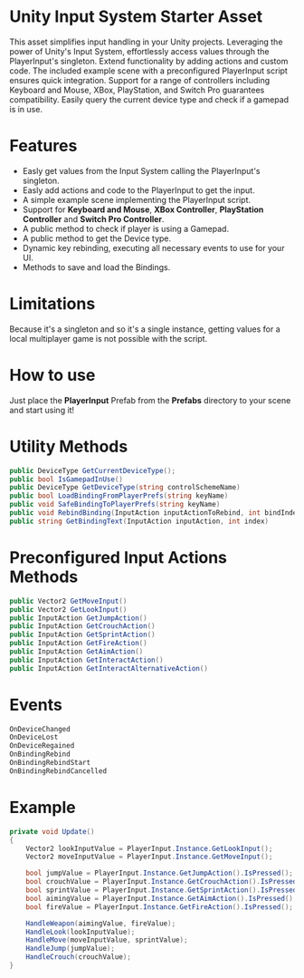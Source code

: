 # Unity Input System Starter Asset
This asset simplifies input handling in your Unity projects. Leveraging the power of Unity's Input System, effortlessly access values through the PlayerInput's singleton. Extend functionality by adding actions and custom code. The included example scene with a preconfigured PlayerInput script ensures quick integration. Support for a range of controllers including Keyboard and Mouse, XBox, PlayStation, and Switch Pro guarantees compatibility. Easily query the current device type and check if a gamepad is in use.

# Features
* Easly get values from the Input System calling the PlayerInput's singleton.
* Easly add actions and code to the PlayerInput to get the input.
* A simple example scene implementing the PlayerInput script.
* Support for **Keyboard and Mouse**, **XBox Controller**, **PlayStation Controller** and **Switch Pro Controller**.
* A public method to check if player is using a Gamepad.
* A public method to get the Device type.
* Dynamic key rebinding, executing all necessary events to use for your UI.
* Methods to save and load the Bindings.

# Limitations
Because it's a singleton and so it's a single instance, getting values for a local multiplayer game is not possible with the script.

# How to use
Just place the **PlayerInput** Prefab from the **Prefabs** directory to your scene and start using it!

# Utility Methods
```csharp
public DeviceType GetCurrentDeviceType();
public bool IsGamepadInUse()
public DeviceType GetDeviceType(string controlSchemeName)
public bool LoadBindingFromPlayerPrefs(string keyName)
public void SafeBindingToPlayerPrefs(string keyName)
public void RebindBinding(InputAction inputActionToRebind, int bindIndex)
public string GetBindingText(InputAction inputAction, int index)
```
# Preconfigured Input Actions Methods
```csharp
public Vector2 GetMoveInput()
public Vector2 GetLookInput()
public InputAction GetJumpAction()
public InputAction GetCrouchAction()
public InputAction GetSprintAction()
public InputAction GetFireAction()
public InputAction GetAimAction()
public InputAction GetInteractAction()
public InputAction GetInteractAlternativeAction()
```

# Events
```csharp
OnDeviceChanged
OnDeviceLost
OnDeviceRegained
OnBindingRebind
OnBindingRebindStart
OnBindingRebindCancelled
```

# Example
```csharp
private void Update()
{
    Vector2 lookInputValue = PlayerInput.Instance.GetLookInput();
    Vector2 moveInputValue = PlayerInput.Instance.GetMoveInput();

    bool jumpValue = PlayerInput.Instance.GetJumpAction().IsPressed();
    bool crouchValue = PlayerInput.Instance.GetCrouchAction().IsPressed();
    bool sprintValue = PlayerInput.Instance.GetSprintAction().IsPressed();
    bool aimingValue = PlayerInput.Instance.GetAimAction().IsPressed();
    bool fireValue = PlayerInput.Instance.GetFireAction().IsPressed();

    HandleWeapon(aimingValue, fireValue);
    HandleLook(lookInputValue);
    HandleMove(moveInputValue, sprintValue);
    HandleJump(jumpValue);
    HandleCrouch(crouchValue);
}

```

